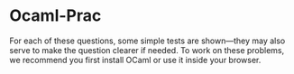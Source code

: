 # Ocaml-Prac
For each of these questions, some simple tests are shown—they may also serve to make the question clearer if needed. To work on these problems, we recommend you first install OCaml or use it inside your browser. 
